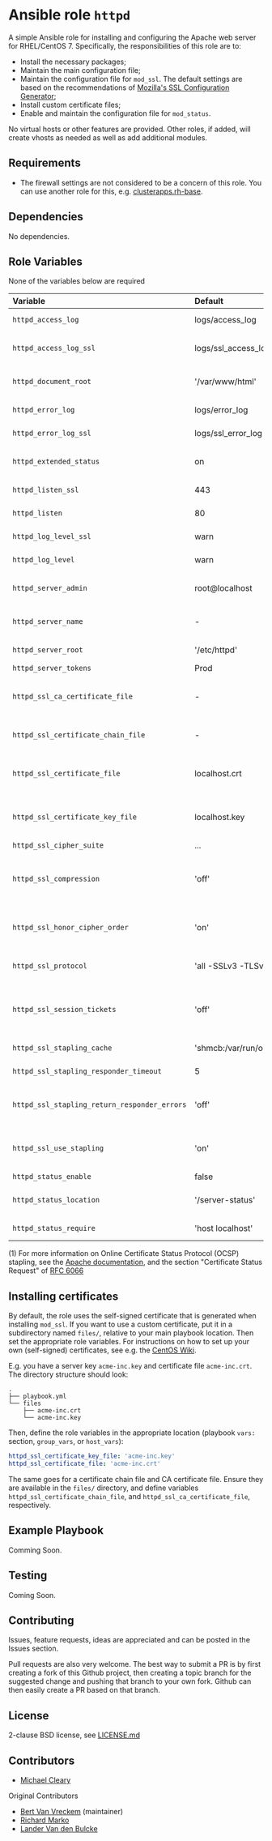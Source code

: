 # Ansible role `httpd`


A simple Ansible role for installing and configuring the Apache web server for RHEL/CentOS 7. Specifically, the responsibilities of this role are to:

- Install the necessary packages;
- Maintain the main configuration file;
- Maintain the configuration file for `mod_ssl`. The default settings are based on the recommendations of [Mozilla's SSL Configuration Generator](https://mozilla.github.io/server-side-tls/ssl-config-generator/?server=apache-2.4.34&openssl=1.1.0i&hsts=yes&profile=modern);
- Install custom certificate files;
- Enable and maintain the configuration file for `mod_status`.

No virtual hosts or other features are provided. Other roles, if added, will create vhosts as needed as well as add additional modules.

## Requirements

- The firewall settings are not considered to be a concern of this role. You can use another role for this, e.g. [clusterapps.rh-base](https://galaxy.ansible.com/clusterapps/rh-base).

## Dependencies

No dependencies.

## Role Variables

None of the variables below are required

| Variable                                     | Default                       | Comments                                                                                |
| :---                                         | :---                          | :---                                                                                    |
| `httpd_access_log`                           | logs/access_log               | Location of the access log file (http)                                                  |
| `httpd_access_log_ssl`                       | logs/ssl_access_log           | Location of the access log file (https)                                                 |
| `httpd_document_root`                        | '/var/www/html'               | Path to the document root (directory containing html files)                             |
| `httpd_error_log`                            | logs/error_log                | Location of the error log file (http)                                                   |
| `httpd_error_log_ssl`                        | logs/ssl_error_log            | Location of the error log file (https)                                                  |
| `httpd_extended_status`                      | on                            | Enable extended status info (see `httpd_status_enable`)                                 |
| `httpd_listen_ssl`                           | 443                           | Port number for https connections                                                       |
| `httpd_listen`                               | 80                            | Port number for http connections                                                        |
| `httpd_log_level_ssl`                        | warn                          | [Verbosity of the https logs](https://httpd.apache.org/docs/2.4/mod/core.html#loglevel) |
| `httpd_log_level`                            | warn                          | [Verbosity of the http logs](https://httpd.apache.org/docs/2.4/mod/core.html#loglevel)  |
| `httpd_server_admin`                         | root@localhost                | E-mail address of the server administrator                                              |
| `httpd_server_name`                          | -                             | Hostname that the server uses to identify itself                                        |
| `httpd_server_root`                          | '/etc/httpd'                  | Directory containing configuration files                                                |
| `httpd_server_tokens`                        | Prod                          | See [documentation](https://httpd.apache.org/docs/current/mod/core.html#servertokens)   |
| `httpd_ssl_ca_certificate_file`              | -                             | Name of a CA certificate file. See below, *Installing certificates*                     |
| `httpd_ssl_certificate_chain_file`           | -                             | Name of a certificate chain file. See below, *Installing certificates*                  |
| `httpd_ssl_certificate_file`                 | localhost.crt                 | Name of the certificate file. See below, *Installing certificates*                      |
| `httpd_ssl_certificate_key_file`             | localhost.key                 | Name of the certificate key file. See below, *Installing certificates*                  |
| `httpd_ssl_cipher_suite`                     | ...                           | See [default variables](defaults/main.yml)                                              |
| `httpd_ssl_compression`                      | 'off'                         | When 'on', enables compression on the SSL level (which may cause security issues)       |
| `httpd_ssl_honor_cipher_order`               | 'on'                          | When 'on', prefer the server's cipher preference order instead of the client's          |
| `httpd_ssl_protocol`                         | 'all -SSLv3 -TLSv1'           | Specifies usable SSL/TLS protocol versions                                              |
| `httpd_ssl_session_tickets`                  | 'off'                         | When 'on', enables use of TLS session tickets (which may cause security issues)         |
| `httpd_ssl_stapling_cache`                   | 'shmcb:/var/run/ocsp(128000)' | Configures the OCSP stapling cache (1)                                                  |
| `httpd_ssl_stapling_responder_timeout`       | 5                             | Timeout for OCSP stapling queries (1)                                                   |
| `httpd_ssl_stapling_return_responder_errors` | 'off'                         | When 'on', pass stapling related OCSP errors on to client (1)                           |
| `httpd_ssl_use_stapling`                     | 'on'                          | When 'on', enables stapling of OCSP responses in the TLS handshake (1)                  |
| `httpd_status_enable`                        | false                         | Enable mod_status                                                                       |
| `httpd_status_location`                      | '/server-status'              | Location for mod_status status page                                                     |
| `httpd_status_require`                       | 'host localhost'              | Access control for mod_status                                                           |

(1) For more information on Online
      Certificate Status Protocol (OCSP) stapling, see the [Apache documentation](https://httpd.apache.org/docs/2.4/mod/mod_ssl.html#sslusestapling), and the section "Certificate Status Request" of [RFC 6066](https://tools.ietf.org/html/rfc6066.html)

## Installing certificates

By default, the role uses the self-signed certificate that is generated when installing `mod_ssl`. If you want to use a custom certificate, put it in a subdirectory named `files/`, relative to your main playbook location. Then set the appropriate role variables. For instructions on how to set up your own (self-signed) certificates, see e.g. the [CentOS Wiki](https://wiki.centos.org/HowTos/Https).

E.g. you have a server key `acme-inc.key` and certificate file `acme-inc.crt`. The directory structure should look:

```
.
├── playbook.yml
└── files
    ├── acme-inc.crt
    └── acme-inc.key
```

Then, define the role variables in the appropriate location (playbook `vars:` section, `group_vars`, or `host_vars`):

```yaml
httpd_ssl_certificate_key_file: 'acme-inc.key'
httpd_ssl_certificate_file: 'acme-inc.crt'
```

The same goes for a certificate chain file and CA certificate file. Ensure they are available in the `files/` directory, and define variables `httpd_ssl_certificate_chain_file`, and `httpd_ssl_ca_certificate_file`, respectively.

## Example Playbook

Comming Soon.

## Testing

Coming Soon.

## Contributing

Issues, feature requests, ideas are appreciated and can be posted in the Issues section.

Pull requests are also very welcome. The best way to submit a PR is by first creating a fork of this Github project, then creating a topic branch for the suggested change and pushing that branch to your own fork. Github can then easily create a PR based on that branch.

## License

2-clause BSD license, see [LICENSE.md](LICENSE.md)

## Contributors

- [Michael Cleary](https://clusterapps.com)

Original Contributors

- [Bert Van Vreckem](https://github.com/bertvv/) (maintainer)
- [Richard Marko](https://github.com/sorki)
- [Lander Van den Bulcke](https://github.com/landervdb/)
